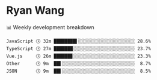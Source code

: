 # Ryan Wang

 <!-- waka-box start -->
📊 Weekly development breakdown
```text
JavaScript 🕓 32m ████████▌░░░░░░░░░░░░░░░░░░░░░ 28.6%
TypeScript 🕓 27m ███████░░░░░░░░░░░░░░░░░░░░░░░ 23.7%
Vue.js     🕓 26m ██████▉░░░░░░░░░░░░░░░░░░░░░░░ 23.3%
Other      🕓 9m  ██▌░░░░░░░░░░░░░░░░░░░░░░░░░░░  8.7%
JSON       🕓 9m  ██▌░░░░░░░░░░░░░░░░░░░░░░░░░░░  8.5%
```
<!-- Powered by https://github.com/YouEclipse/waka-box-go . -->
<!-- waka-box end -->